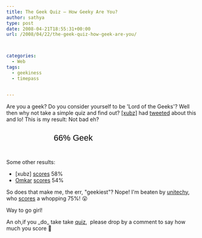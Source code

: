 ```yaml
---
title: The Geek Quiz – How Geeky Are You?
author: sathya
type: post
date: 2008-04-21T18:55:31+00:00
url: /2008/04/22/the-geek-quiz-how-geek-are-you/



categories:
  - Web
tags:
  - geekiness
  - timepass


---
```

Are you a geek? Do you consider yourself to be 'Lord of the Geeks'? Well then why not take a simple quiz and find out? <a href="https://xubz.com/" target="_blank">[xubz]</a> had <a href="https://twitter.com/xubz/statuses/793736794" target="_blank">tweeted</a> about this and lo! This is my result: Not bad eh?<a style="display: block; background: url(https://assets.justsayhi.com/badges/735/418/geek_badge1_green.aq3hjmpxje.jpg) no-repeat; width: 268px; height: 82px; text-decoration: none" href="https://www.justsayhi.com/bb/geek"><span style="display: block; padding-left: 125px; font-size: 22px; padding-top: 28px; font-family: arial; color: #000000;">66% Geek</span></a>

Some other results:

  * [xubz] <a href="https://twitter.com/xubz/statuses/793736794" target="_blank">scores</a> 58%
  * <a rel="nofollow" href="https://intelomkar.wordpress.com" target="_blank">Omkar</a> <a href="https://twitter.com/omkarnath/statuses/793750851" target="_blank">scores</a> 54%

So does that make me, the err, "geekiest"? Nope! I'm beaten by <a rel="nofollow" href="https://unitechy.com" target="_blank">unitechy</a>, who <a rel="nofollow" href="https://twitter.com/unitechy/statuses/793754237" target="_blank">scores</a> a whopping 75%! 😮

Way to go girl!

An oh,if you \_do\_ take take <a rel="nofollow" href="https://www.justsayhi.com/bb/geek" target="_blank">quiz</a>,  please drop by a comment to say how much you score 🙂
